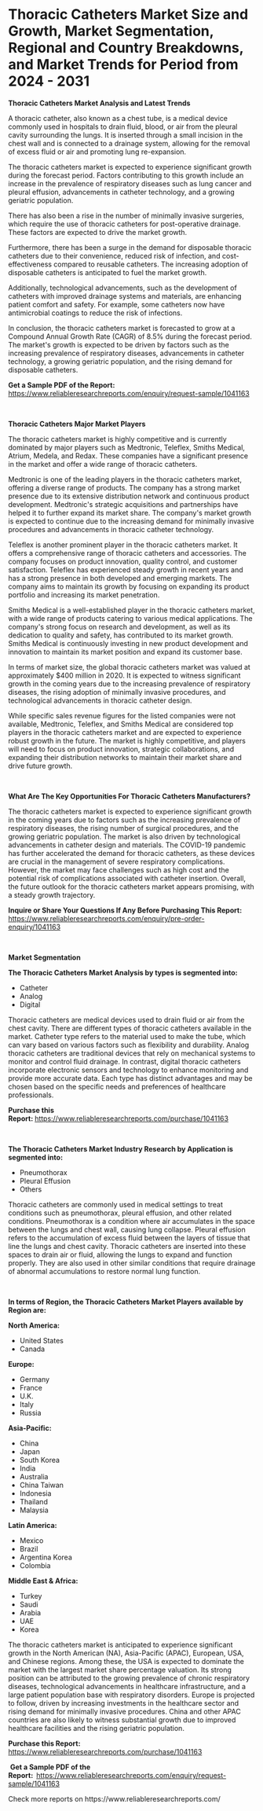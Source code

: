 <p><h1>Thoracic Catheters Market Size and Growth, Market Segmentation, Regional and Country Breakdowns, and Market Trends for Period from 2024 -  2031</h1></p><p><strong>Thoracic Catheters Market Analysis and Latest Trends</strong></p>
<p><p>A thoracic catheter, also known as a chest tube, is a medical device commonly used in hospitals to drain fluid, blood, or air from the pleural cavity surrounding the lungs. It is inserted through a small incision in the chest wall and is connected to a drainage system, allowing for the removal of excess fluid or air and promoting lung re-expansion.</p><p>The thoracic catheters market is expected to experience significant growth during the forecast period. Factors contributing to this growth include an increase in the prevalence of respiratory diseases such as lung cancer and pleural effusion, advancements in catheter technology, and a growing geriatric population.</p><p>There has also been a rise in the number of minimally invasive surgeries, which require the use of thoracic catheters for post-operative drainage. These factors are expected to drive the market growth.</p><p>Furthermore, there has been a surge in the demand for disposable thoracic catheters due to their convenience, reduced risk of infection, and cost-effectiveness compared to reusable catheters. The increasing adoption of disposable catheters is anticipated to fuel the market growth.</p><p>Additionally, technological advancements, such as the development of catheters with improved drainage systems and materials, are enhancing patient comfort and safety. For example, some catheters now have antimicrobial coatings to reduce the risk of infections.</p><p>In conclusion, the thoracic catheters market is forecasted to grow at a Compound Annual Growth Rate (CAGR) of 8.5% during the forecast period. The market's growth is expected to be driven by factors such as the increasing prevalence of respiratory diseases, advancements in catheter technology, a growing geriatric population, and the rising demand for disposable catheters.</p></p>
<p><strong>Get a Sample PDF of the Report:&nbsp;</strong> <a href="https://www.reliableresearchreports.com/enquiry/request-sample/1041163">https://www.reliableresearchreports.com/enquiry/request-sample/1041163</a></p>
<p>&nbsp;</p>
<p><strong>Thoracic Catheters Major Market Players</strong></p>
<p><p>The thoracic catheters market is highly competitive and is currently dominated by major players such as Medtronic, Teleflex, Smiths Medical, Atrium, Medela, and Redax. These companies have a significant presence in the market and offer a wide range of thoracic catheters.</p><p>Medtronic is one of the leading players in the thoracic catheters market, offering a diverse range of products. The company has a strong market presence due to its extensive distribution network and continuous product development. Medtronic's strategic acquisitions and partnerships have helped it to further expand its market share. The company's market growth is expected to continue due to the increasing demand for minimally invasive procedures and advancements in thoracic catheter technology.</p><p>Teleflex is another prominent player in the thoracic catheters market. It offers a comprehensive range of thoracic catheters and accessories. The company focuses on product innovation, quality control, and customer satisfaction. Teleflex has experienced steady growth in recent years and has a strong presence in both developed and emerging markets. The company aims to maintain its growth by focusing on expanding its product portfolio and increasing its market penetration.</p><p>Smiths Medical is a well-established player in the thoracic catheters market, with a wide range of products catering to various medical applications. The company's strong focus on research and development, as well as its dedication to quality and safety, has contributed to its market growth. Smiths Medical is continuously investing in new product development and innovation to maintain its market position and expand its customer base.</p><p>In terms of market size, the global thoracic catheters market was valued at approximately $400 million in 2020. It is expected to witness significant growth in the coming years due to the increasing prevalence of respiratory diseases, the rising adoption of minimally invasive procedures, and technological advancements in thoracic catheter design.</p><p>While specific sales revenue figures for the listed companies were not available, Medtronic, Teleflex, and Smiths Medical are considered top players in the thoracic catheters market and are expected to experience robust growth in the future. The market is highly competitive, and players will need to focus on product innovation, strategic collaborations, and expanding their distribution networks to maintain their market share and drive future growth.</p></p>
<p>&nbsp;</p>
<p><strong>What Are The Key Opportunities For Thoracic Catheters Manufacturers?</strong></p>
<p><p>The thoracic catheters market is expected to experience significant growth in the coming years due to factors such as the increasing prevalence of respiratory diseases, the rising number of surgical procedures, and the growing geriatric population. The market is also driven by technological advancements in catheter design and materials. The COVID-19 pandemic has further accelerated the demand for thoracic catheters, as these devices are crucial in the management of severe respiratory complications. However, the market may face challenges such as high cost and the potential risk of complications associated with catheter insertion. Overall, the future outlook for the thoracic catheters market appears promising, with a steady growth trajectory.</p></p>
<p><strong>Inquire or Share Your Questions If Any Before Purchasing This Report:</strong> <a href="https://www.reliableresearchreports.com/enquiry/pre-order-enquiry/1041163">https://www.reliableresearchreports.com/enquiry/pre-order-enquiry/1041163</a></p>
<p>&nbsp;</p>
<p><strong>Market Segmentation</strong></p>
<p><strong>The Thoracic Catheters Market Analysis by types is segmented into:</strong></p>
<p><ul><li>Catheter</li><li>Analog</li><li>Digital</li></ul></p>
<p><p>Thoracic catheters are medical devices used to drain fluid or air from the chest cavity. There are different types of thoracic catheters available in the market. Catheter type refers to the material used to make the tube, which can vary based on various factors such as flexibility and durability. Analog thoracic catheters are traditional devices that rely on mechanical systems to monitor and control fluid drainage. In contrast, digital thoracic catheters incorporate electronic sensors and technology to enhance monitoring and provide more accurate data. Each type has distinct advantages and may be chosen based on the specific needs and preferences of healthcare professionals.</p></p>
<p><strong>Purchase this Report:&nbsp;</strong><a href="https://www.reliableresearchreports.com/purchase/1041163">https://www.reliableresearchreports.com/purchase/1041163</a></p>
<p>&nbsp;</p>
<p><strong>The Thoracic Catheters Market Industry Research by Application is segmented into:</strong></p>
<p><ul><li>Pneumothorax</li><li>Pleural Effusion</li><li>Others</li></ul></p>
<p><p>Thoracic catheters are commonly used in medical settings to treat conditions such as pneumothorax, pleural effusion, and other related conditions. Pneumothorax is a condition where air accumulates in the space between the lungs and chest wall, causing lung collapse. Pleural effusion refers to the accumulation of excess fluid between the layers of tissue that line the lungs and chest cavity. Thoracic catheters are inserted into these spaces to drain air or fluid, allowing the lungs to expand and function properly. They are also used in other similar conditions that require drainage of abnormal accumulations to restore normal lung function.</p></p>
<p>&nbsp;</p>
<p><strong>In terms of Region, the Thoracic Catheters Market Players available by Region are:</strong></p>
<p>
    <p> <strong> North America: </strong>
        <ul>
            <li>United States</li>
            <li>Canada</li>
        </ul>
        </p> 
    <p> <strong> Europe: </strong>
        <ul>
            <li>Germany</li>
            <li>France</li>
            <li>U.K.</li>
            <li>Italy</li>
            <li>Russia</li>
        </ul>
        </p> 
    <p> <strong> Asia-Pacific: </strong>
        <ul>
            <li>China</li>
            <li>Japan</li>
            <li>South Korea</li>
            <li>India</li>
            <li>Australia</li>
            <li>China Taiwan</li>
            <li>Indonesia</li>
            <li>Thailand</li>
            <li>Malaysia</li>
        </ul>
        </p> 
    <p> <strong> Latin America: </strong>
        <ul>
            <li>Mexico</li>
            <li>Brazil</li>
            <li>Argentina Korea</li>
            <li>Colombia</li>
        </ul>
        </p> 
    <p> <strong> Middle East & Africa: </strong>
        <ul>
            <li>Turkey</li>
            <li>Saudi</li>
            <li>Arabia</li>
            <li>UAE</li>
            <li>Korea</li>
        </ul>
    </p>
    </p>
<p><p>The thoracic catheters market is anticipated to experience significant growth in the North American (NA), Asia-Pacific (APAC), European, USA, and Chinese regions. Among these, the USA is expected to dominate the market with the largest market share percentage valuation. Its strong position can be attributed to the growing prevalence of chronic respiratory diseases, technological advancements in healthcare infrastructure, and a large patient population base with respiratory disorders. Europe is projected to follow, driven by increasing investments in the healthcare sector and rising demand for minimally invasive procedures. China and other APAC countries are also likely to witness substantial growth due to improved healthcare facilities and the rising geriatric population.</p></p>
<p><strong>Purchase this Report: </strong><a href="https://www.reliableresearchreports.com/purchase/1041163">https://www.reliableresearchreports.com/purchase/1041163</a></p>
<p>&nbsp;<strong>Get a Sample PDF of the Report:&nbsp;&nbsp;</strong><a href="https://www.reliableresearchreports.com/enquiry/request-sample/1041163">https://www.reliableresearchreports.com/enquiry/request-sample/1041163</a></p>
<p><strong></strong></p>
<p>Check more reports on https://www.reliableresearchreports.com/</p>